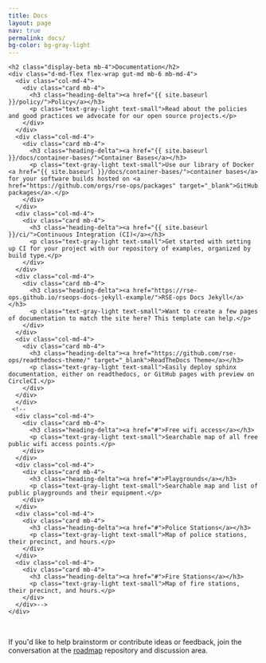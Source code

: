 ```yaml
---
title: Docs
layout: page
nav: true
permalink: docs/
bg-color: bg-gray-light
---
```


<div class="page-section bg-gray-light">

  <div class="container-lg-home px-4">

    <h2 class="display-beta mb-4">Documentation</h2>
    <div class="d-md-flex flex-wrap gut-md mb-6 mb-md-4">
      <div class="col-md-4">
        <div class="card mb-4">
          <h3 class="heading-delta"><a href="{{ site.baseurl }}/policy/">Policy</a></h3>
          <p class="text-gray-light text-small">Read about the policies and good practices we advocate for our open source projects.</p>
        </div>
      </div>
      <div class="col-md-4">
        <div class="card mb-4">
          <h3 class="heading-delta"><a href="{{ site.baseurl }}/docs/container-bases/">Container Bases</a></h3>
          <p class="text-gray-light text-small">Use our library of Docker <a href="{{ site.baseurl }}/docs/container-bases/">container bases</a> for your software builds hosted on <a href="https://github.com/orgs/rse-ops/packages" target="_blank">GitHub packages</a>.</p>
        </div>
      </div>
      <div class="col-md-4">
        <div class="card mb-4">
          <h3 class="heading-delta"><a href="{{ site.baseurl }}/ci/">Continuous Integration (CI)</a></h3>
          <p class="text-gray-light text-small">Get started with setting up CI for your project with our repository of examples, organized by build type.</p>
        </div>
      </div>
      <div class="col-md-4">
        <div class="card mb-4">
          <h3 class="heading-delta"><a href="https://rse-ops.github.io/rseops-docs-jekyll-example/">RSE-ops Docs Jekyll</a></h3>
          <p class="text-gray-light text-small">Want to create a few pages of documentation to match the site here? This template can help.</p>
        </div>
      </div>
      <div class="col-md-4">
        <div class="card mb-4">
          <h3 class="heading-delta"><a href="https://github.com/rse-ops/readthedocs-theme/" target="_blank">ReadTheDocs Theme</a></h3>
          <p class="text-gray-light text-small">Easily deploy sphinx documentation, either on readthedocs, or GitHub pages with preview on CircleCI.</p>
        </div>
      </div>
      </div>
     <!--
      <div class="col-md-4">
        <div class="card mb-4">
          <h3 class="heading-delta"><a href="#">Free wifi access</a></h3>
          <p class="text-gray-light text-small">Searchable map of all free public wifi access points.</p>
        </div>
      </div>
      <div class="col-md-4">
        <div class="card mb-4">
          <h3 class="heading-delta"><a href="#">Playgrounds</a></h3>
          <p class="text-gray-light text-small">Searchable map and list of public playgrounds and their equipment.</p>
        </div>
      </div>
      <div class="col-md-4">
        <div class="card mb-4">
          <h3 class="heading-delta"><a href="#">Police Stations</a></h3>
          <p class="text-gray-light text-small">Map of police stations, their precinct, and hours.</p>
        </div>
      </div>
      <div class="col-md-4">
        <div class="card mb-4">
          <h3 class="heading-delta"><a href="#">Fire Stations</a></h3>
          <p class="text-gray-light text-small">Map of fire stations, their precinct, and hours.</p>
        </div>
      </div>-->
    </div>
  </div>
<br>
<p class="alert alert-info">If you'd like to help brainstorm or contribute ideas or feedback, join the conversation at the <a href="https://github.com/rse-ops/roadmap" target="_blank">roadmap</a> repository and discussion area.</p>
